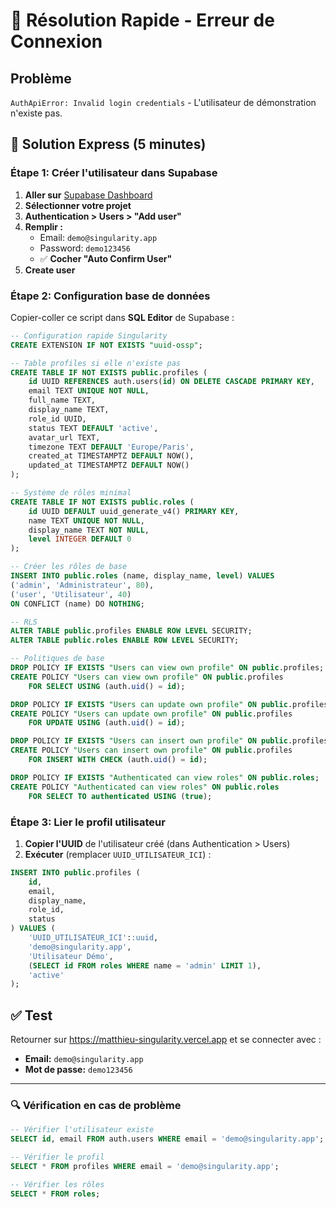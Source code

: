 # 🚨 Résolution Rapide - Erreur de Connexion

## Problème
`AuthApiError: Invalid login credentials` - L'utilisateur de démonstration n'existe pas.

## 🔧 Solution Express (5 minutes)

### Étape 1: Créer l'utilisateur dans Supabase

1. **Aller sur** [Supabase Dashboard](https://supabase.com/dashboard)
2. **Sélectionner votre projet** 
3. **Authentication > Users > "Add user"**
4. **Remplir :**
   - Email: `demo@singularity.app`
   - Password: `demo123456` 
   - ✅ **Cocher "Auto Confirm User"**
5. **Create user**

### Étape 2: Configuration base de données

Copier-coller ce script dans **SQL Editor** de Supabase :

```sql
-- Configuration rapide Singularity
CREATE EXTENSION IF NOT EXISTS "uuid-ossp";

-- Table profiles si elle n'existe pas
CREATE TABLE IF NOT EXISTS public.profiles (
    id UUID REFERENCES auth.users(id) ON DELETE CASCADE PRIMARY KEY,
    email TEXT UNIQUE NOT NULL,
    full_name TEXT,
    display_name TEXT,
    role_id UUID,
    status TEXT DEFAULT 'active',
    avatar_url TEXT,
    timezone TEXT DEFAULT 'Europe/Paris',
    created_at TIMESTAMPTZ DEFAULT NOW(),
    updated_at TIMESTAMPTZ DEFAULT NOW()
);

-- Système de rôles minimal
CREATE TABLE IF NOT EXISTS public.roles (
    id UUID DEFAULT uuid_generate_v4() PRIMARY KEY,
    name TEXT UNIQUE NOT NULL,
    display_name TEXT NOT NULL,
    level INTEGER DEFAULT 0
);

-- Créer les rôles de base
INSERT INTO public.roles (name, display_name, level) VALUES
('admin', 'Administrateur', 80),
('user', 'Utilisateur', 40)
ON CONFLICT (name) DO NOTHING;

-- RLS
ALTER TABLE public.profiles ENABLE ROW LEVEL SECURITY;
ALTER TABLE public.roles ENABLE ROW LEVEL SECURITY;

-- Politiques de base
DROP POLICY IF EXISTS "Users can view own profile" ON public.profiles;
CREATE POLICY "Users can view own profile" ON public.profiles
    FOR SELECT USING (auth.uid() = id);

DROP POLICY IF EXISTS "Users can update own profile" ON public.profiles;
CREATE POLICY "Users can update own profile" ON public.profiles
    FOR UPDATE USING (auth.uid() = id);

DROP POLICY IF EXISTS "Users can insert own profile" ON public.profiles;
CREATE POLICY "Users can insert own profile" ON public.profiles
    FOR INSERT WITH CHECK (auth.uid() = id);

DROP POLICY IF EXISTS "Authenticated can view roles" ON public.roles;
CREATE POLICY "Authenticated can view roles" ON public.roles
    FOR SELECT TO authenticated USING (true);
```

### Étape 3: Lier le profil utilisateur

1. **Copier l'UUID** de l'utilisateur créé (dans Authentication > Users)
2. **Exécuter** (remplacer `UUID_UTILISATEUR_ICI`) :

```sql
INSERT INTO public.profiles (
    id,
    email,
    display_name,
    role_id,
    status
) VALUES (
    'UUID_UTILISATEUR_ICI'::uuid,
    'demo@singularity.app',
    'Utilisateur Démo',
    (SELECT id FROM roles WHERE name = 'admin' LIMIT 1),
    'active'
);
```

## ✅ Test

Retourner sur https://matthieu-singularity.vercel.app et se connecter avec :
- **Email:** `demo@singularity.app`
- **Mot de passe:** `demo123456`

---

### 🔍 Vérification en cas de problème

```sql
-- Vérifier l'utilisateur existe
SELECT id, email FROM auth.users WHERE email = 'demo@singularity.app';

-- Vérifier le profil
SELECT * FROM profiles WHERE email = 'demo@singularity.app';

-- Vérifier les rôles
SELECT * FROM roles;
```